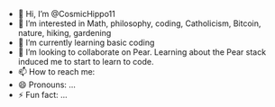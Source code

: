 - 👋 Hi, I’m @CosmicHippo11
- 👀 I’m interested in Math, philosophy, coding, Catholicism, Bitcoin, nature, hiking, gardening
- 🌱 I’m currently learning basic coding
- 💞️ I’m looking to collaborate on Pear.  Learning about the Pear stack induced me to start to learn to code.
- 📫 How to reach me:
- 😄 Pronouns: ...
- ⚡ Fun fact: ...

<!---
CosmicHippo11/CosmicHippo11 is a ✨ special ✨ repository because its `README.md` (this file) appears on your GitHub profile.
You can click the Preview link to take a look at your changes.
--->
